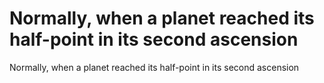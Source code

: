 # Normally, when a planet reached its half-point in its second ascension

Normally, when a planet reached its half-point in its second ascension